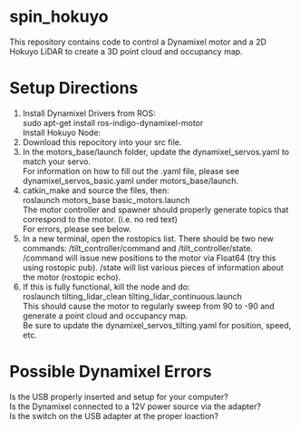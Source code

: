 # spin_hokuyo
This repository contains code to control a Dynamixel motor and a 2D Hokuyo LiDAR to create a 3D point cloud and occupancy map.<br />

# Setup Directions
1. Install Dynamixel Drivers from ROS:<br />
sudo apt-get install ros-indigo-dynamixel-motor<br />
Install Hokuyo Node:<br />
2. Download this repocitory into your src file.<br />
3. In the motors_base/launch folder, update the dynamixel_servos.yaml to match your servo.<br />
For information on how to fill out the .yaml file, please see dynamixel_servos_basic.yaml under motors_base/launch.<br />
4. catkin_make and source the files, then:<br />
roslaunch motors_base basic_motors.launch<br />
The motor controller and spawner should properly generate topics that correspond to the motor. (i.e. no red text)<br />
For errors, please see below. <br />
5. In a new terminal, open the rostopics list.  There should be two new commands: /tilt_controller/command and /tilt_controller/state.  /command will issue new positions to the motor via Float64 (try this using rostopic pub).  /state will list various pieces of information about the motor (rostopic echo).<br />
6. If this is fully functional, kill the node and do:<br />
roslaunch tilting_lidar_clean tilting_lidar_continuous.launch<br />
This should cause the motor to regularly sweep from 90 to -90 and generate a point cloud and occupancy map.<br />
Be sure to update the dynamixel_servos_tilting.yaml for position, speed, etc.<br />

# Possible Dynamixel Errors
Is the USB properly inserted and setup for your computer?<br />
Is the Dynamixel connected to a 12V power source via the adapter?<br />
Is the switch on the USB adapter at the proper loaction?<br />
